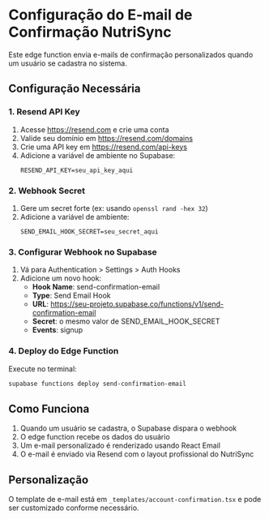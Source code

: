 
# Configuração do E-mail de Confirmação NutriSync

Este edge function envia e-mails de confirmação personalizados quando um usuário se cadastra no sistema.

## Configuração Necessária

### 1. Resend API Key
1. Acesse https://resend.com e crie uma conta
2. Valide seu domínio em https://resend.com/domains
3. Crie uma API key em https://resend.com/api-keys
4. Adicione a variável de ambiente no Supabase:
   ```
   RESEND_API_KEY=seu_api_key_aqui
   ```

### 2. Webhook Secret
1. Gere um secret forte (ex: usando `openssl rand -hex 32`)
2. Adicione a variável de ambiente:
   ```
   SEND_EMAIL_HOOK_SECRET=seu_secret_aqui
   ```

### 3. Configurar Webhook no Supabase
1. Vá para Authentication > Settings > Auth Hooks
2. Adicione um novo hook:
   - **Hook Name**: send-confirmation-email
   - **Type**: Send Email Hook
   - **URL**: https://seu-projeto.supabase.co/functions/v1/send-confirmation-email
   - **Secret**: o mesmo valor de SEND_EMAIL_HOOK_SECRET
   - **Events**: signup

### 4. Deploy do Edge Function
Execute no terminal:
```bash
supabase functions deploy send-confirmation-email
```

## Como Funciona

1. Quando um usuário se cadastra, o Supabase dispara o webhook
2. O edge function recebe os dados do usuário
3. Um e-mail personalizado é renderizado usando React Email
4. O e-mail é enviado via Resend com o layout profissional do NutriSync

## Personalização

O template de e-mail está em `_templates/account-confirmation.tsx` e pode ser customizado conforme necessário.
